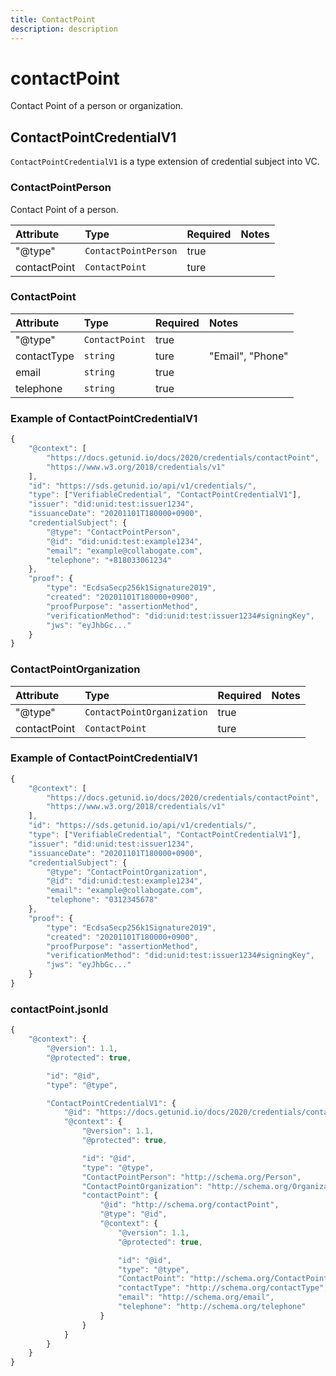 ```yaml
---
title: ContactPoint
description: description
---
```


# contactPoint

Contact Point of a person or organization.

## ContactPointCredentialV1

`ContactPointCredentialV1` is a type extension of credential subject into VC.

### ContactPointPerson

Contact Point of a person.

| Attribute | Type | Required | Notes |
| :--- | :--- | :--- | :--- |
| "@type" | `ContactPointPerson` | true |  |
| contactPoint | `ContactPoint` | ture |  |

### ContactPoint

| Attribute | Type | Required | Notes |
| :--- | :--- | :--- | :--- |
| "@type" | `ContactPoint` | true |  |
| contactType | `string` | ture | "Email", "Phone" |
| email | `string` | true |  |
| telephone | `string` | true |  |

### Example of ContactPointCredentialV1

```javascript
{
    "@context": [
        "https://docs.getunid.io/docs/2020/credentials/contactPoint",
        "https://www.w3.org/2018/credentials/v1"
    ],
    "id": "https://sds.getunid.io/api/v1/credentials/",
    "type": ["VerifiableCredential", "ContactPointCredentialV1"],
    "issuer": "did:unid:test:issuer1234",
    "issuanceDate": "20201101T180000+0900",
    "credentialSubject": {
        "@type": "ContactPointPerson",
        "@id": "did:unid:test:example1234",
        "email": "example@collabogate.com",
        "telephone": "+818033061234"
    },
    "proof": {
        "type": "EcdsaSecp256k1Signature2019",
        "created": "20201101T180000+0900",
        "proofPurpose": "assertionMethod",
        "verificationMethod": "did:unid:test:issuer1234#signingKey",
        "jws": "eyJhbGc..."
    }
}
```

### ContactPointOrganization

| Attribute | Type | Required | Notes |
| :--- | :--- | :--- | :--- |
| "@type" | `ContactPointOrganization` | true |  |
| contactPoint | `ContactPoint` | ture |  |

### Example of ContactPointCredentialV1

```javascript
{
    "@context": [
        "https://docs.getunid.io/docs/2020/credentials/contactPoint",
        "https://www.w3.org/2018/credentials/v1"
    ],
    "id": "https://sds.getunid.io/api/v1/credentials/",
    "type": ["VerifiableCredential", "ContactPointCredentialV1"],
    "issuer": "did:unid:test:issuer1234",
    "issuanceDate": "20201101T180000+0900",
    "credentialSubject": {
        "@type": "ContactPointOrganization",
        "@id": "did:unid:test:example1234",
        "email": "example@collabogate.com",
        "telephone": "0312345678"
    },
    "proof": {
        "type": "EcdsaSecp256k1Signature2019",
        "created": "20201101T180000+0900",
        "proofPurpose": "assertionMethod",
        "verificationMethod": "did:unid:test:issuer1234#signingKey",
        "jws": "eyJhbGc..."
    }
}
```

### contactPoint.jsonld

```javascript
{
    "@context": {
        "@version": 1.1,
        "@protected": true,

        "id": "@id",
        "type": "@type",

        "ContactPointCredentialV1": {
            "@id": "https://docs.getunid.io/docs/2020/credentials/contactPoint#ContactPointCredentialV1",
            "@context": {
                "@version": 1.1,
                "@protected": true,

                "id": "@id",
                "type": "@type",
                "ContactPointPerson": "http://schema.org/Person",
                "ContactPointOrganization": "http://schema.org/Organization",
                "contactPoint": {
                    "@id": "http://schema.org/contactPoint",
                    "@type": "@id",
                    "@context": {
                        "@version": 1.1,
                        "@protected": true,

                        "id": "@id",
                        "type": "@type",
                        "ContactPoint": "http://schema.org/ContactPoint",
                        "contactType": "http://schema.org/contactType",
                        "email": "http://schema.org/email",
                        "telephone": "http://schema.org/telephone"
                    }
                }
            }
        }
    }
}
```

